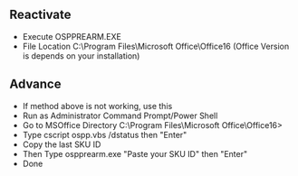 ## Reactivate
- Execute OSPPREARM.EXE
- File Location C:\Program Files\Microsoft Office\Office16 (Office Version is depends on your installation)

## Advance
- If method above is not working, use this
- Run as Administrator Command Prompt/Power Shell
- Go to MSOffice Directory C:\Program Files\Microsoft Office\Office16>
- Type cscript ospp.vbs /dstatus then "Enter"
- Copy the last SKU ID
- Then Type ospprearm.exe "Paste your SKU ID" then "Enter"
- Done
